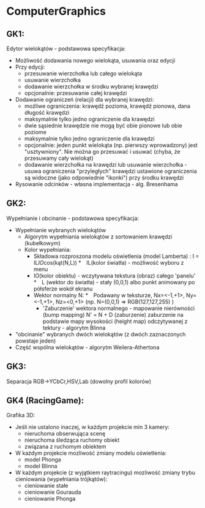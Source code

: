 # ComputerGraphics

## GK1:
Edytor wielokątów - podstawowa specyfikacja:

* Możliwość dodawania nowego wielokąta, usuwania oraz edycji
* Przy edycji:
  * przesuwanie wierzchołka lub całego wielokąta
  * usuwanie wierzchołka
  * dodawanie wierzchołka w środku wybranej krawędzi
  * opcjonalnie: przesuwanie całej krawędzi
* Dodawanie ograniczeń (relacji) dla wybranej krawędzi:
   * moźliwe ograniczenia: krawędź pozioma, krawędź pionowa, dana długość krawędzi
   * maksymalnie tylko jedno ograniczenie dla krawędzi
   * dwie sąsiednie krawędzie nie mogą być obie pionowe lub obie poziome
   * maksymalnie tylko jedno ograniczenie dla krawędzi
   * opcjonalnie: jeden punkt wielokąta (np. pierwszy wprowadzony) jest "usztywniony". Nie można go przesuwać i usuwać (chyba, że przesuwamy cały wielokąt)
   * dodawanie wierzchołka na krawędzi lub usuwanie wierzchołka - usuwa ograniczenia "przyległych" krawędzi
    ustawione ograniczenia są widoczne (jako odpowiednie "ikonki") przy środku krawędzi
* Rysowanie odcinków - własna implementacja - alg. Bresenhama

## GK2:
Wypełnianie i obcinanie - podstawowa specyfikacja:

* Wypełnianie wybranych wielokątów
  * Algorytm wypełniania wielokątów z sortowaniem krawędzi (kubełkowym)
  * Kolor wypełniania:
    * Składowa rozproszona modelu oświetlenia (model Lamberta) : I = IL*IO*cos(kąt(N,L))
    * IL(kolor światła) - możliwość wyboru z menu
    * IO(kolor obiektu) - wczytywana tekstura (obraz) całego 'panelu'
    * L (wektor do światła) - stały (0,0,1) albo punkt animowany po półsferze wokół ekranu
    * Wektor normalny N:
      * Podawany w teksturze, Nx=<-1,+1>, Ny=<-1,+1>, Nz=<0,+1> (np. N=(0,0,1) => RGB(127,127,255) )
      * 'Zaburzenie' wektora normalnego - mapowanie nierówności (bump mapping) N' = N + D (zaburzenie)
    zaburzenie na podstawie mapy wysokości (height map) odczytywanej z tektury - algorytm Blinna
* "obcinanie" wybranych dwóch wielokątów (z dwóch zaznaczonych powstaje jeden)
 * Część wspólna wielokątów - algorytm Weilera-Athertona

## GK3:
Separacja RGB->YCbCr,HSV,Lab (dowolny profil kolorów)

## GK4 (RacingGame):
Grafika 3D:
* Jeśli nie ustalono inaczej, w każdym projekcie min 3 kamery:
  * nieruchoma obserwująca scenę
  * nieruchoma śledząca ruchomy obiekt
  * związana z ruchomym obiektem
* W każdym projekcie mozliwość zmiany modelu oświetlenia:
  * model Phonga
  * model Blinna
* W każdym projekcie (z wyjątkiem raytracingu) mozliwość zmiany trybu cieniowania (wypełniania trójkątów):
  * cieniowanie stałe
  * cieniowanie Gourauda
  * cieniowanie Phonga
